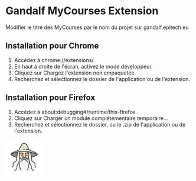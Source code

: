 # Gandalf MyCourses Extension
Modifier le titre des MyCourses par le nom du projet sur gandalf.epitech.eu

## Installation pour Chrome 
1. Accédez à chrome://extensions/.
2. En haut à droite de l'écran, activez le mode développeur.
3. Cliquez sur Chargez l'extension non empaquetée.
4. Recherchez et sélectionnez le dossier de l'application ou de l'extension.

## Installation pour Firefox 
1. Accédez à about:debugging#/runtime/this-firefox
2. Cliquez sur Charger un module complétementaire temporaire...
3. Recherchez et sélectionnez le dossier, ou le .zip de l'application ou de l'extension.

<img src="https://raw.githubusercontent.com/leomarcel/Gandalf-MyCourses/main/chrome/logo.png" width="100"/>

